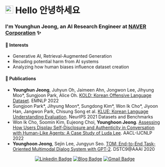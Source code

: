 <!--
**boychaboy/boychaboy** is a ✨ _special_ ✨ repository because its `README.md` (this file) appears on your GitHub profile.

Here are some ideas to get you started:

- 🔭 I’m currently working on ...
- 🌱 I’m currently learning ...
- 👯 I’m looking to collaborate on ...
- 🤔 I’m looking for help with ...
- 💬 Ask me about ...
- 📫 How to reach me: ...
- 😄 Pronouns: ...
- ⚡ Fun fact: ...
-->

# <img src="https://media.giphy.com/media/hvRJCLFzcasrR4ia7z/giphy.gif" width="25px">  Hello 안녕하세요


### I'm Younghun Jeong, an AI Research Engineer at [NAVER Corporation](https://https://www.navercorp.com) ✨

#### 🍵 Interests
- Generative AI, Retrieval-Augmented Generation
- Recuding potential harm from AI systems
- Analyzing how human biases influence dataset creation

#### 📄 Publications
- **Younghun Jeong**, Juhyun Oh, Jaimeen Ahn, Jongwon Lee, Jihyung Moo*, Sungjoon Park, Alice Oh. [KOLD: Korean Offensive Language Dataset](https://arxiv.org/pdf/2205.11315.pdf). EMNLP 2022
- Sungjoon Park\*, Jihyung Moon\*, Sungdong Kim\*, Won Ik Cho\*, Jiyoon Han, Jangwon Park, Chisung Song et al. [KLUE: Korean Language Understanding Evaluation](https://arxiv.org/pdf/2105.09680.pdf). NeurIPS 2021 Datasets and Benchmarks
- Won Ik Cho, Soomin Kim, Eujeong Choi, **Younghoon Jeong**. [Assessing How Users Display Self-Disclosure and Authenticity in Conversation with Human-Like Agents: A Case Study of Luda Lee](https://aclanthology.org/2022.findings-aacl.14/). AACL-IJCNLP 2022
- **Younghoon Jeong**, Sejin Lee, Jungyun Seo. [TOM: End-to-End Task- Oriented Multimodal Dialog System with GPT-2](https://drive.google.com/file/d/1_-F_7mGcmmIm7S5IyH-puVZM5uelp7nu/view). DSTC9@AAAI 2020


<div align=center>

[![Linkedin Badge](https://img.shields.io/badge/LinkedIn-blue?style=flat&logo=linkedin&logoColor=white&link=https://www.linkedin.com/in/boychaboy/)](https://www.linkedin.com/in/boychaboy/)
[![Blog Badge](http://img.shields.io/badge/Blog-black?style=flat&logo=github&link=https://boychaboy.github.io/)](https://boychaboy.github.io/)
[![Gmail Badge](https://img.shields.io/badge/Gmail-d14836?style=flat&logo=Gmail&logoColor=white&link=mailto:hoon2j@gmail.com)](mailto:hoon2j@gmail.com)
<div>
